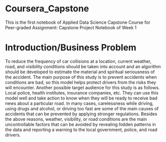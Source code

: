 # Coursera_Capstone
  This is the first notebook of Applied Data Science Capstone Course for Peer-graded Assignment: Capstone Project Notebook of Week 1

# Introduction/Business Problem 

  To reduce the frequency of car collisions at a location, current weather, road, and visibility conditions should be taken into account and an algorithm should be developed to estimate the material and spiritual seriousness of the accident. The main purpose of this study is to prevent accidents when conditions are bad, so this model helps protect drivers from the risks they will encounter. Another possible target audience for this study is as follows. Local police, health institutes, insurance companies, etc. They can use this model well and take action to know when they will be ready to receive bad news about a particular road. In many cases, carelessness while driving, using drugs and alcohol, or driving too fast are some of the main causes of accidents that can be prevented by applying stronger regulations. Besides the above reasons, weather, visibility, or road conditions are the main uncontrollable factors that can be avoided by revealing hidden patterns in the data and reporting a warning to the local government, police, and road drivers.
